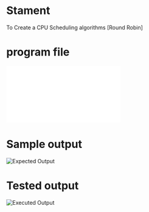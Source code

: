 # Stament
To Create a CPU Scheduling algorithms [Round Robin]

# program file
![program file](RoundRobin.java)

# Sample output
![Expected Output](![Sample_Input_output_573](https://github.com/user-attachments/assets/10217e89-4a84-423d-ad9f-617e3c150d04)
)


# Tested output
![Executed Output](![Executed_input_output_573](https://github.com/user-attachments/assets/52b80336-9be9-4820-8233-5aeca62eafb5)
)
